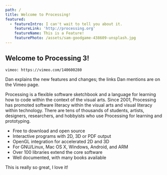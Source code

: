 ```yaml
---
path: /
title: Welcome to Processing!
featured:
  - featureIntro: I can't wait to tell you about it.
    featureLink: 'http://processing.org'
    featureName: This is a Feature!
    featurePhoto: /assets/sam-goodgame-438609-unsplash.jpg
---
```

## Welcome to Processing 3!

  `vimeo: https://vimeo.com/140600280`

  Dan explains the new features and changes; the links Dan mentions are on the
  Vimeo page.

  Processing is a flexible software sketchbook and a language for learning how
  to code within the context of the visual arts. Since 2001, Processing has
  promoted software literacy within the visual arts and visual literacy within
  technology. There are tens of thousands of students, artists, designers,
  researchers, and hobbyists who use Processing for learning and prototyping.

* Free to download and open source
* Interactive programs with 2D, 3D or PDF output
* OpenGL integration for accelerated 2D and 3D
* For GNU/Linux, Mac OS X, Windows, Android, and ARM
* Over 100 libraries extend the core software
* Well documented, with many books available

This is really so great, I love it!

